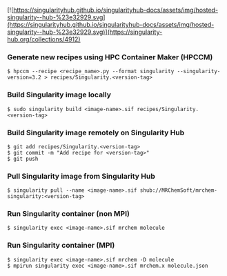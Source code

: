 [![https://singularityhub.github.io/singularityhub-docs/assets/img/hosted-singularity--hub-%23e32929.svg](https://singularityhub.github.io/singularityhub-docs/assets/img/hosted-singularity--hub-%23e32929.svg)](https://singularity-hub.org/collections/4912) 

### Generate new recipes using HPC Container Maker (HPCCM)

    $ hpccm --recipe <recipe_name>.py --format singularity --singularity-version=3.2 > recipes/Singularity.<version-tag>

### Build Singularity image locally

    $ sudo singularity build <image-name>.sif recipes/Singularity.<version-tag>

### Build Singularity image remotely on Singularity Hub

    $ git add recipes/Singularity.<version-tag>
    $ git commit -m "Add recipe for <version-tag>"
    $ git push

### Pull Singularity image from Singularity Hub

    $ singularity pull --name <image-name>.sif shub://MRChemSoft/mrchem-singularity:<version-tag>

### Run Singularity container (non MPI)

    $ singularity exec <image-name>.sif mrchem molecule

### Run Singularity container (MPI)

    $ singularity exec <image-name>.sif mrchem -D molecule
    $ mpirun singularity exec <image-name>.sif mrchem.x molecule.json
